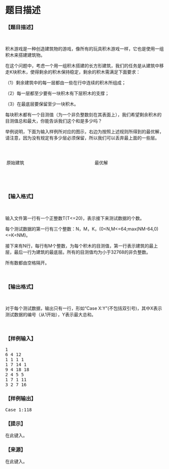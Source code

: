 # 题目描述


<h3>
【题目描述】
</h3>
<p>
<br/>
</p>
<p>
积木游戏是一种创造建筑物的游戏，像所有的玩具积木游戏一样，它也是使用一组积木来搭建建筑物。
</p>
<p>
在这个问题中，考虑一个用一组积木搭建的长方形建筑，我们的任务是从建筑中移走K块积木，使得剩余的积木保持稳定，剩余的积木需满足下面要求：
</p>
<p>
（1）剩余建筑中的每一层都由一些在行中连续的积木所组成；
</p>
<p>
（2）每一层都至少要有一块积木有下层积木的支撑；
</p>
<p>
（3）在最底层要保留至少一块积木。
</p>
<p>
每块积木都有一个目测值（为一个非负整数刻在其表面上），我们希望剩余积木的目测值总和最大，你能告诉我们这个和是多少吗？
</p>
<p>
举例说明，下面为输入样例所对应的图示，右边为按照上述规则所得到的最优解，请注意，因为没有规定有多少层必须保留，所以我们可以丢弃最上面的一些层。
</p>
<p>
<img src="/upload/image/20140425/20140425055549_39764.jpg" alt=""/> 
</p>
<p>
<br/>
</p>
<p>
 原始建筑                                                         最优解
</p>
<p>
<br/>
</p>
<p>
<br/>
</p>
<h3>
【输入格式】
</h3>
<p>
<br/>
</p>
<p>
输入文件第一行有一个正整数T(T&lt;=20)，表示接下来测试数据的个数。
</p>
<p>
每个测试数据的第一行有三个整数：N，M，K，(0&lt;N,M&lt;=64;max(NM-64,0)&lt;=K&lt;NM)。
</p>
<p>
接下来有N行，每行有M个整数，为每个积木的目测值，第一行表示建筑的最上层，最后一行为建筑的最底层。所有的目测值均为小于32768的非负整数。
</p>
<p>
所有数都由空格隔开。
</p>
<p>
<br/>
</p>
<h3>
【输出格式】
</h3>
<p>
<br/>
</p>
<p>
对于每个测试数据，输出只有一行，形如“Case X:Y”(不包括双引号)，其中X表示测试数据的编号（从1开始），Y表示最大总和。
</p>
<p>
<br/>
</p>
<h3>
【样例输入】
</h3>
<pre>1
6 4 12
1 1 1 1
1 7 14 1
9 4 18 18 
2 4 5 5
1 7 1 11
3 2 7 16
</pre>
<h3>
【样例输出】
</h3>
<pre>Case 1:118</pre>
<h3>
【提示】
</h3>
<p>
在此键入。
</p>
<h3>
【来源】
</h3>
<p>
在此键入。
</p>
